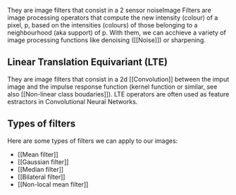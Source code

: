 They are image filters that consist in a 2 sensor noiseImage Filters are image processing operators that compute the new intensity (colour) of a pixel, p, based on the intensities (colours) of those belonging to a neighbourhood (aka support) of p. With them, we can acchieve a variety of image processing functions like denoising ([[Noise]]) or sharpening.

## Linear Translation Equivariant (LTE)

They are image filters that consist in a 2d [[Convolution]] between the imput image and the impulse response function (kernel function or similar, see also [[Non-linear class boudaries]]).
LTE operators are often used as feature estractors in Convolutional Neural Networks.

## Types of filters

Here are some types of filters we can apply to our images:
- [[Mean filter]]
- [[Gaussian filter]]
- [[Median filter]]
- [[Bilateral filter]]
- [[Non-local mean filter]]